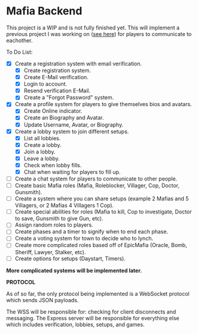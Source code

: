 # Mafia Backend

This project is a WIP and is not fully finished yet.
This will implement a previous project I was working on ([see here](https://github.com/CoderSudaWuda/chat-backend)) for players to communicate to eachother.

To Do List:
- [x] Create a registration system with email verification.
   - [x] Create registration system.
   - [x] Create E-Mail verification.
   - [x] Login to account.
   - [x] Resend verification E-Mail.
   - [x] Create a "Forgot Password" system.
- [x] Create a profile system for players to give themselves bios and avatars.
   - [x] Create Online indicator.
   - [x] Create an Biography and Avatar.
   - [x] Update Username, Avatar, or Biography.
- [x] Create a lobby system to join different setups.
   - [x] List all lobbies.
   - [x] Create a lobby.
   - [x] Join a lobby.
   - [x] Leave a lobby.
   - [x] Check when lobby fills.
   - [x] Chat when waiting for players to fill up.
- [ ] Create a chat system for players to communicate to other people.
- [ ] Create basic Mafia roles (Mafia, Roleblocker, Villager, Cop, Doctor, Gunsmith).
- [ ] Create a system where you can share setups (example 2 Mafias and 5 Villagers, or 2 Mafias 4 Villagers 1 Cop).
- [ ] Create special abilities for roles (Mafia to kill, Cop to investigate, Doctor to save, Gunsmith to give Gun, etc).
- [ ] Assign random roles to players.
- [ ] Create phases and a timer to signify when to end each phase.
- [ ] Create a voting system for town to decide who to lynch.
- [ ] Create more complicated roles based off of EpicMafia (Oracle, Bomb, Sheriff, Lawyer, Stalker, etc).
- [ ] Create options for setups (Daystart, Timers).

**More complicated systems will be implemented later.**

**PROTOCOL**

As of so far, the only protocol being implemented is a WebSocket protocol which sends JSON payloads.

The WSS will be responsible for: checking for client disconnects and messaging.
The Express server will be responsible for everything else which includes verification, lobbies, setups, and games.